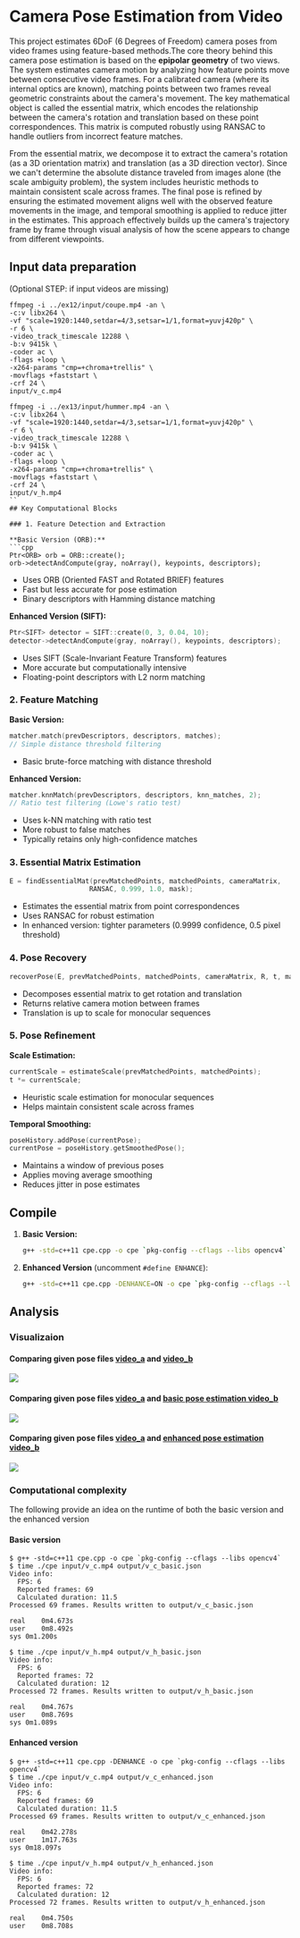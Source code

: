 # Camera Pose Estimation from Video

This project estimates 6DoF (6 Degrees of Freedom) camera poses from video frames using feature-based methods.The core theory behind this camera pose estimation is based on the **epipolar geometry** of two views. The system estimates camera motion by analyzing how feature points move between consecutive video frames. For a calibrated camera (where its internal optics are known), matching points between two frames reveal geometric constraints about the camera's movement. The key mathematical object is called the essential matrix, which encodes the relationship between the camera's rotation and translation based on these point correspondences. This matrix is computed robustly using RANSAC to handle outliers from incorrect feature matches.

From the essential matrix, we decompose it to extract the camera's rotation (as a 3D orientation matrix) and translation (as a 3D direction vector). Since we can't determine the absolute distance traveled from images alone (the scale ambiguity problem), the system includes heuristic methods to maintain consistent scale across frames. The final pose is refined by ensuring the estimated movement aligns well with the observed feature movements in the image, and temporal smoothing is applied to reduce jitter in the estimates. This approach effectively builds up the camera's trajectory frame by frame through visual analysis of how the scene appears to change from different viewpoints.

## Input data preparation
(Optional STEP: if input videos are missing)
```shell
ffmpeg -i ../ex12/input/coupe.mp4 -an \
-c:v libx264 \
-vf "scale=1920:1440,setdar=4/3,setsar=1/1,format=yuvj420p" \
-r 6 \
-video_track_timescale 12288 \
-b:v 9415k \
-coder ac \
-flags +loop \
-x264-params "cmp=+chroma+trellis" \
-movflags +faststart \
-crf 24 \
input/v_c.mp4

ffmpeg -i ../ex13/input/hummer.mp4 -an \
-c:v libx264 \
-vf "scale=1920:1440,setdar=4/3,setsar=1/1,format=yuvj420p" \
-r 6 \
-video_track_timescale 12288 \
-b:v 9415k \
-coder ac \
-flags +loop \
-x264-params "cmp=+chroma+trellis" \
-movflags +faststart \
-crf 24 \
input/v_h.mp4
``
## Key Computational Blocks

### 1. Feature Detection and Extraction

**Basic Version (ORB):**
```cpp
Ptr<ORB> orb = ORB::create();
orb->detectAndCompute(gray, noArray(), keypoints, descriptors);
```
- Uses ORB (Oriented FAST and Rotated BRIEF) features
- Fast but less accurate for pose estimation
- Binary descriptors with Hamming distance matching

**Enhanced Version (SIFT):**
```cpp
Ptr<SIFT> detector = SIFT::create(0, 3, 0.04, 10);
detector->detectAndCompute(gray, noArray(), keypoints, descriptors);
```
- Uses SIFT (Scale-Invariant Feature Transform) features
- More accurate but computationally intensive
- Floating-point descriptors with L2 norm matching

### 2. Feature Matching

**Basic Version:**
```cpp
matcher.match(prevDescriptors, descriptors, matches);
// Simple distance threshold filtering
```
- Basic brute-force matching with distance threshold

**Enhanced Version:**
```cpp
matcher.knnMatch(prevDescriptors, descriptors, knn_matches, 2);
// Ratio test filtering (Lowe's ratio test)
```
- Uses k-NN matching with ratio test
- More robust to false matches
- Typically retains only high-confidence matches

### 3. Essential Matrix Estimation

```cpp
E = findEssentialMat(prevMatchedPoints, matchedPoints, cameraMatrix, 
                    RANSAC, 0.999, 1.0, mask);
```
- Estimates the essential matrix from point correspondences
- Uses RANSAC for robust estimation
- In enhanced version: tighter parameters (0.9999 confidence, 0.5 pixel threshold)

### 4. Pose Recovery

```cpp
recoverPose(E, prevMatchedPoints, matchedPoints, cameraMatrix, R, t, mask);
```
- Decomposes essential matrix to get rotation and translation
- Returns relative camera motion between frames
- Translation is up to scale for monocular sequences

### 5. Pose Refinement 

**Scale Estimation:**
```cpp
currentScale = estimateScale(prevMatchedPoints, matchedPoints);
t *= currentScale;
```
- Heuristic scale estimation for monocular sequences
- Helps maintain consistent scale across frames

**Temporal Smoothing:**
```cpp
poseHistory.addPose(currentPose);
currentPose = poseHistory.getSmoothedPose();
```
- Maintains a window of previous poses
- Applies moving average smoothing
- Reduces jitter in pose estimates

## Compile

1. **Basic Version:**
   ```bash
   g++ -std=c++11 cpe.cpp -o cpe `pkg-config --cflags --libs opencv4`
   ```

2. **Enhanced Version** (uncomment `#define ENHANCE`):
   ```bash
   g++ -std=c++11 cpe.cpp -DENHANCE=ON -o cpe `pkg-config --cflags --libs opencv4`
   ```

## Analysis

### Visualizaion
#### Comparing given pose files [video_a](output/poses_a.jsonl) and [video_b](output/poses_b.jsonl)
![](./assets/original.png)

#### Comparing given pose files [video_a](output/poses_a.jsonl) and [basic pose estimation video_b](output/poses_b_basic.jsonl)
![](./assets/basic.png)

#### Comparing given pose files [video_a](output/poses_a.jsonl) and [enhanced pose estimation video_b](output/poses_b_enhanced.jsonl)
![](./assets/enhanced.png)


### Computational complexity 

The following provide an idea on the runtime of both the basic version and 
the enhanced version

#### Basic version
```shell
$ g++ -std=c++11 cpe.cpp -o cpe `pkg-config --cflags --libs opencv4`
$ time ./cpe input/v_c.mp4 output/v_c_basic.json
Video info:
  FPS: 6
  Reported frames: 69
  Calculated duration: 11.5
Processed 69 frames. Results written to output/v_c_basic.json

real	0m4.673s
user	0m8.492s
sys	0m1.200s

$ time ./cpe input/v_h.mp4 output/v_h_basic.json
Video info:
  FPS: 6
  Reported frames: 72
  Calculated duration: 12
Processed 72 frames. Results written to output/v_h_basic.json

real	0m4.767s
user	0m8.769s
sys	0m1.089s
```

#### Enhanced version

```shell
$ g++ -std=c++11 cpe.cpp -DENHANCE -o cpe `pkg-config --cflags --libs opencv4`
$ time ./cpe input/v_c.mp4 output/v_c_enhanced.json
Video info:
  FPS: 6
  Reported frames: 69
  Calculated duration: 11.5
Processed 69 frames. Results written to output/v_c_enhanced.json

real	0m42.278s
user	1m17.763s
sys	0m18.097s

$ time ./cpe input/v_h.mp4 output/v_h_enhanced.json
Video info:
  FPS: 6
  Reported frames: 72
  Calculated duration: 12
Processed 72 frames. Results written to output/v_h_enhanced.json

real	0m4.750s
user	0m8.708s
```